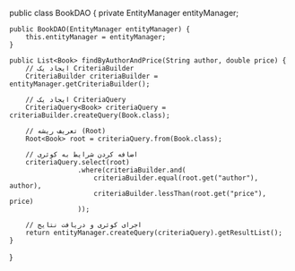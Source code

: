 public class BookDAO {
    private EntityManager entityManager;

    public BookDAO(EntityManager entityManager) {
        this.entityManager = entityManager;
    }

    public List<Book> findByAuthorAndPrice(String author, double price) {
        // ایجاد یک CriteriaBuilder
        CriteriaBuilder criteriaBuilder = entityManager.getCriteriaBuilder();

        // ایجاد یک CriteriaQuery
        CriteriaQuery<Book> criteriaQuery = criteriaBuilder.createQuery(Book.class);

        // تعریف ریشه (Root)
        Root<Book> root = criteriaQuery.from(Book.class);

        // اضافه کردن شرایط به کوئری
        criteriaQuery.select(root)
                     .where(criteriaBuilder.and(
                         criteriaBuilder.equal(root.get("author"), author),
                         criteriaBuilder.lessThan(root.get("price"), price)
                     ));

        // اجرای کوئری و دریافت نتایج
        return entityManager.createQuery(criteriaQuery).getResultList();
    }
}
